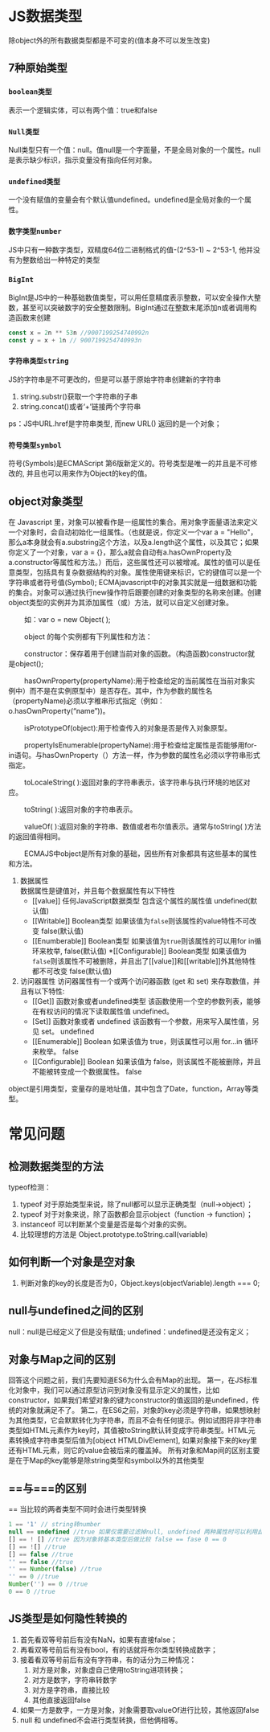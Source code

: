 # JS数据类型
除object外的所有数据类型都是不可变的(值本身不可以发生改变)
## 7种原始类型

### `boolean类型`
表示一个逻辑实体，可以有两个值：true和false
### `Null类型`
Null类型只有一个值：null。值null是一个字面量，不是全局对象的一个属性。null是表示缺少标识，指示变量没有指向任何对象。
### `undefined类型`
一个没有赋值的变量会有个默认值undefined。undefined是全局对象的一个属性。
### `数字类型number`
JS中只有一种数字类型，双精度64位二进制格式的值-(2^53-1) ~ 2^53-1, 他并没有为整数给出一种特定的类型
### `BigInt`
BigInt是JS中的一种基础数值类型，可以用任意精度表示整数，可以安全操作大整数，甚至可以突破数字的安全整数限制。BigInt通过在整数末尾添加n或者调用构造函数来创建
```javascript
const x = 2n ** 53n //9007199254740992n
const y = x + 1n // 9007199254740993n
```
### `字符串类型string`
JS的字符串是不可更改的，但是可以基于原始字符串创建新的字符串
1. string.substr()获取一个字符串的子串
2. string.concat()或者‘+’链接两个字符串

ps：JS中URL.href是字符串类型, 而new URL() 返回的是一个对象；

### `符号类型symbol`
符号(Symbols)是ECMAScript 第6版新定义的。符号类型是唯一的并且是不可修改的, 并且也可以用来作为Object的key的值。

## object对象类型
在 Javascript 里，对象可以被看作是一组属性的集合。用对象字面量语法来定义一个对象时，会自动初始化一组属性。（也就是说，你定义一个var a = "Hello"，那么a本身就会有a.substring这个方法，以及a.length这个属性，以及其它；如果你定义了一个对象，var a = \{}，那么a就会自动有a.hasOwnProperty及a.constructor等属性和方法。）而后，这些属性还可以被增减。属性的值可以是任意类型，包括具有复杂数据结构的对象。属性使用键来标识，它的键值可以是一个字符串或者符号值(Symbol); 
ECMAjavascript中的对象其实就是一组数据和功能的集合。对象可以通过执行new操作符后跟要创建的对象类型的名称来创建。创建object类型的实例并为其添加属性（或）方法，就可以自定义创建对象。

        如：var o = new Object( );

        object 的每个实例都有下列属性和方法：

        constructor：保存着用于创建当前对象的函数。（构造函数)constructor就是object();

        hasOwnProperty(propertyName):用于检查给定的当前属性在当前对象实例中）而不是在实例原型中）是否存在。其中，作为参数的属性名（propertyName)必须以字稚串形式指定（例如：o.hasOwnProperty(“name”))。

        isPrototypeOf(object):用于检查传入的对象是否是传入对象原型。

        propertyIsEnumerable(propertyName):用于检查给定属性是否能够用for-in语句。与hasOwnProperty（）方法一样，作为参数的属性名必须以字符串形式指定。

        toLocaleString( ):返回对象的字符串表示，该字符串与执行环境的地区对应。

        toString( ):返回对象的字符串表示。

        valueOf( ):返回对象的字符串、数值或者布尔值表示。通常与toString( )方法的返回值得相同。

        ECMAJS中object是所有对象的基础，因些所有对象都具有这些基本的属性和方法。

1. 数据属性  
数据属性是键值对，并且每个数据属性有以下特性
    * [[value]] 任何JavaScript数据类型 包含这个属性的属性值 undefined(默认值)
    * [[Writable]] Boolean类型 如果该值为`false`则该属性的value特性不可改变 false(默认值)
    * [[Enumberable]] Boolean类型 如果该值为`true`则该属性的可以用for in循环来枚举, false(默认值)
    *[[Configurable]] Boolean类型 如果该值为`false`则该属性不可被删除，并且出了[[value]]和[[writable]]外其他特性都不可改变 false(默认值)
2. 访问器属性
访问器属性有一个或两个访问器函数 (get 和 set) 来存取数值，并且有以下特性:
    * [[Get]]	函数对象或者undefined类型	该函数使用一个空的参数列表，能够在有权访问的情况下读取属性值 undefined。
    * [Set]]	函数对象或者 undefined	该函数有一个参数，用来写入属性值，另见 set。	undefined
    * [[Enumerable]]	Boolean	如果该值为 true，则该属性可以用 for...in 循环来枚举。	false
    * [[Configurable]]	Boolean	如果该值为 false，则该属性不能被删除，并且不能被转变成一个数据属性。	false

object是引用类型，变量存的是地址值，其中包含了Date，function，Array等类型。

# 常见问题
## 检测数据类型的方法
typeof检测：
1. typeof 对于原始类型来说，除了null都可以显示正确类型（null->object）；
2. typeof 对于对象来说，除了函数都会显示object（function -> function）；
3. instanceof 可以判断某个变量是否是每个对象的实例。
4. 比较理想的方法是 Object.prototype.toString.call(variable)

## 如何判断一个对象是空对象
1. 判断对象的key的长度是否为0，Object.keys(objectVariable).length === 0;
## null与undefined之间的区别
null：null是已经定义了但是没有赋值;
undefined：undefined是还没有定义；
## 对象与Map之间的区别
回答这个问题之前，我们先要知道ES6为什么会有Map的出现。
第一，在JS标准化对象中，我们可以通过原型访问到对象没有显示定义的属性，比如constructor，如果我们希望对象的键为constructor的值返回的是undefined，传统的对象就满足不了。
第二，在ES6之前，对象的key必须是字符串，如果想映射为其他类型，它会默默转化为字符串，而且不会有任何提示。例如试图将非字符串类型如HTML元素作为key时，其值被toString默认转变成字符串类型。HTML元素转换成字符串类型后值为[object HTMLDivElement], 如果对象接下来的key里还有HTML元素，则它的value会被后来的覆盖掉。 
所有对象和Map间的区别主要是在于Map的key能够是除string类型和symbol以外的其他类型
## ==与===的区别
== 当比较的两者类型不同时会进行类型转换
```js
1 == '1' // string转number
null == undefined //true 如果仅需要过滤掉null, undefined 两种属性时可以利用此特性
[] == ! [] //true 因为对象转基本类型后做比较 false == fase 0 == 0
[] == ![] //true
[] == false //true
'' == false //true
'' == Number(false) //true
'' == 0 //true
Number('') == 0 //true
0 == 0 //true
```
## JS类型是如何隐性转换的
1. 首先看双等号前后有没有NaN，如果有直接false；
2. 再看双等号前后有没有bool，有的话就将布尔类型转换成数字；
3. 接着看双等号前后有没有字符串，有的话分为三种情况：
    1. 对方是对象，对象虚自己使用toString进项转换；
    2. 对方是数字，字符串转数字
    3. 对方是字符串，直接比较
    4. 其他直接返回false
4. 如果一方是数字，一方是对象，对象需要取valueOf进行比较，其他返回false
5. null 和 undefined不会进行类型转换，但他俩相等。

